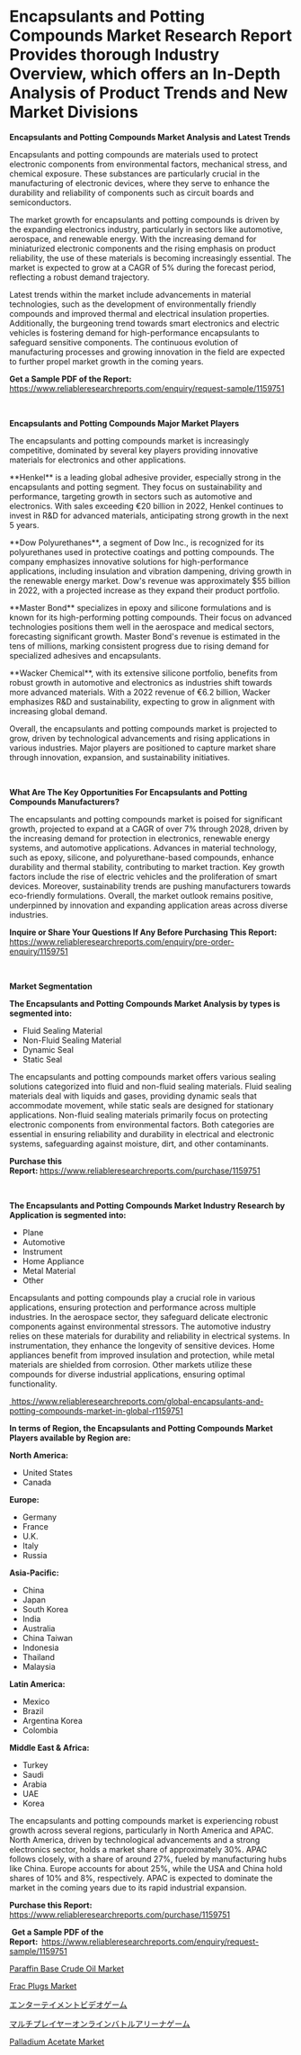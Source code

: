 <p><h1>Encapsulants and Potting Compounds Market Research Report Provides thorough Industry Overview, which offers an In-Depth Analysis of Product Trends and New Market Divisions</h1></p><p><strong>Encapsulants and Potting Compounds Market Analysis and Latest Trends</strong></p>
<p><p>Encapsulants and potting compounds are materials used to protect electronic components from environmental factors, mechanical stress, and chemical exposure. These substances are particularly crucial in the manufacturing of electronic devices, where they serve to enhance the durability and reliability of components such as circuit boards and semiconductors.</p><p>The market growth for encapsulants and potting compounds is driven by the expanding electronics industry, particularly in sectors like automotive, aerospace, and renewable energy. With the increasing demand for miniaturized electronic components and the rising emphasis on product reliability, the use of these materials is becoming increasingly essential. The market is expected to grow at a CAGR of 5% during the forecast period, reflecting a robust demand trajectory.</p><p>Latest trends within the market include advancements in material technologies, such as the development of environmentally friendly compounds and improved thermal and electrical insulation properties. Additionally, the burgeoning trend towards smart electronics and electric vehicles is fostering demand for high-performance encapsulants to safeguard sensitive components. The continuous evolution of manufacturing processes and growing innovation in the field are expected to further propel market growth in the coming years.</p></p>
<p><strong>Get a Sample PDF of the Report:&nbsp;</strong> <a href="https://www.reliableresearchreports.com/enquiry/request-sample/1159751">https://www.reliableresearchreports.com/enquiry/request-sample/1159751</a></p>
<p>&nbsp;</p>
<p><strong>Encapsulants and Potting Compounds Major Market Players</strong></p>
<p><p>The encapsulants and potting compounds market is increasingly competitive, dominated by several key players providing innovative materials for electronics and other applications. </p><p>**Henkel** is a leading global adhesive provider, especially strong in the encapsulants and potting segment. They focus on sustainability and performance, targeting growth in sectors such as automotive and electronics. With sales exceeding €20 billion in 2022, Henkel continues to invest in R&D for advanced materials, anticipating strong growth in the next 5 years.</p><p>**Dow Polyurethanes**, a segment of Dow Inc., is recognized for its polyurethanes used in protective coatings and potting compounds. The company emphasizes innovative solutions for high-performance applications, including insulation and vibration dampening, driving growth in the renewable energy market. Dow's revenue was approximately $55 billion in 2022, with a projected increase as they expand their product portfolio.</p><p>**Master Bond** specializes in epoxy and silicone formulations and is known for its high-performing potting compounds. Their focus on advanced technologies positions them well in the aerospace and medical sectors, forecasting significant growth. Master Bond's revenue is estimated in the tens of millions, marking consistent progress due to rising demand for specialized adhesives and encapsulants.</p><p>**Wacker Chemical**, with its extensive silicone portfolio, benefits from robust growth in automotive and electronics as industries shift towards more advanced materials. With a 2022 revenue of €6.2 billion, Wacker emphasizes R&D and sustainability, expecting to grow in alignment with increasing global demand.</p><p>Overall, the encapsulants and potting compounds market is projected to grow, driven by technological advancements and rising applications in various industries. Major players are positioned to capture market share through innovation, expansion, and sustainability initiatives.</p></p>
<p>&nbsp;</p>
<p><strong>What Are The Key Opportunities For Encapsulants and Potting Compounds Manufacturers?</strong></p>
<p><p>The encapsulants and potting compounds market is poised for significant growth, projected to expand at a CAGR of over 7% through 2028, driven by the increasing demand for protection in electronics, renewable energy systems, and automotive applications. Advances in material technology, such as epoxy, silicone, and polyurethane-based compounds, enhance durability and thermal stability, contributing to market traction. Key growth factors include the rise of electric vehicles and the proliferation of smart devices. Moreover, sustainability trends are pushing manufacturers towards eco-friendly formulations. Overall, the market outlook remains positive, underpinned by innovation and expanding application areas across diverse industries.</p></p>
<p><strong>Inquire or Share Your Questions If Any Before Purchasing This Report:</strong> <a href="https://www.reliableresearchreports.com/enquiry/pre-order-enquiry/1159751">https://www.reliableresearchreports.com/enquiry/pre-order-enquiry/1159751</a></p>
<p>&nbsp;</p>
<p><strong>Market Segmentation</strong></p>
<p><strong>The Encapsulants and Potting Compounds Market Analysis by types is segmented into:</strong></p>
<p><ul><li>Fluid Sealing Material</li><li>Non-Fluid Sealing Material</li><li>Dynamic Seal</li><li>Static Seal</li></ul></p>
<p><p>The encapsulants and potting compounds market offers various sealing solutions categorized into fluid and non-fluid sealing materials. Fluid sealing materials deal with liquids and gases, providing dynamic seals that accommodate movement, while static seals are designed for stationary applications. Non-fluid sealing materials primarily focus on protecting electronic components from environmental factors. Both categories are essential in ensuring reliability and durability in electrical and electronic systems, safeguarding against moisture, dirt, and other contaminants.</p></p>
<p><strong>Purchase this Report:&nbsp;</strong><a href="https://www.reliableresearchreports.com/purchase/1159751">https://www.reliableresearchreports.com/purchase/1159751</a></p>
<p>&nbsp;</p>
<p><strong>The Encapsulants and Potting Compounds Market Industry Research by Application is segmented into:</strong></p>
<p><ul><li>Plane</li><li>Automotive</li><li>Instrument</li><li>Home Appliance</li><li>Metal Material</li><li>Other</li></ul></p>
<p><p>Encapsulants and potting compounds play a crucial role in various applications, ensuring protection and performance across multiple industries. In the aerospace sector, they safeguard delicate electronic components against environmental stressors. The automotive industry relies on these materials for durability and reliability in electrical systems. In instrumentation, they enhance the longevity of sensitive devices. Home appliances benefit from improved insulation and protection, while metal materials are shielded from corrosion. Other markets utilize these compounds for diverse industrial applications, ensuring optimal functionality.</p></p>
<p><a href="https://www.reliableresearchreports.com/global-encapsulants-and-potting-compounds-market-in-global-r1159751">&nbsp;https://www.reliableresearchreports.com/global-encapsulants-and-potting-compounds-market-in-global-r1159751</a></p>
<p><strong>In terms of Region, the Encapsulants and Potting Compounds Market Players available by Region are:</strong></p>
<p>
    <p> <strong> North America: </strong>
        <ul>
            <li>United States</li>
            <li>Canada</li>
        </ul>
        </p> 
    <p> <strong> Europe: </strong>
        <ul>
            <li>Germany</li>
            <li>France</li>
            <li>U.K.</li>
            <li>Italy</li>
            <li>Russia</li>
        </ul>
        </p> 
    <p> <strong> Asia-Pacific: </strong>
        <ul>
            <li>China</li>
            <li>Japan</li>
            <li>South Korea</li>
            <li>India</li>
            <li>Australia</li>
            <li>China Taiwan</li>
            <li>Indonesia</li>
            <li>Thailand</li>
            <li>Malaysia</li>
        </ul>
        </p> 
    <p> <strong> Latin America: </strong>
        <ul>
            <li>Mexico</li>
            <li>Brazil</li>
            <li>Argentina Korea</li>
            <li>Colombia</li>
        </ul>
        </p> 
    <p> <strong> Middle East & Africa: </strong>
        <ul>
            <li>Turkey</li>
            <li>Saudi</li>
            <li>Arabia</li>
            <li>UAE</li>
            <li>Korea</li>
        </ul>
    </p>
    </p>
<p><p>The encapsulants and potting compounds market is experiencing robust growth across several regions, particularly in North America and APAC. North America, driven by technological advancements and a strong electronics sector, holds a market share of approximately 30%. APAC follows closely, with a share of around 27%, fueled by manufacturing hubs like China. Europe accounts for about 25%, while the USA and China hold shares of 10% and 8%, respectively. APAC is expected to dominate the market in the coming years due to its rapid industrial expansion.</p></p>
<p><strong>Purchase this Report: </strong><a href="https://www.reliableresearchreports.com/purchase/1159751">https://www.reliableresearchreports.com/purchase/1159751</a></p>
<p>&nbsp;<strong>Get a Sample PDF of the Report:&nbsp;&nbsp;</strong><a href="https://www.reliableresearchreports.com/enquiry/request-sample/1159751">https://www.reliableresearchreports.com/enquiry/request-sample/1159751</a></p>
<p><strong></strong></p>
<p><p><a href="https://issuu.com/reportprime-2/docs/paraffin-base-crude-oil-market-size_4c9b46c8c310e4">Paraffin Base Crude Oil Market</a></p><p><a href="https://www.linkedin.com/pulse/global-frac-plugs-market-projected-grow-cagr-89-forcasted-nuuvc?trackingId=ehiUd%2BRBQ529zeEjZkB%2FMw%3D%3D">Frac Plugs Market</a></p><p><a href="https://medium.com/@maninajar/%E3%82%A8%E3%83%B3%E3%82%BF%E3%83%BC%E3%83%86%E3%82%A4%E3%83%B3%E3%83%A1%E3%83%B3%E3%83%88%E3%83%93%E3%83%87%E3%82%AA%E3%82%B2%E3%83%BC%E3%83%A0%E5%B8%82%E5%A0%B4%E3%81%AE%E5%B1%95%E6%9C%9B%E3%81%A82024%E5%B9%B4%E3%81%8B%E3%82%892031%E5%B9%B4%E3%81%BE%E3%81%A7%E3%81%AE%E4%BA%88%E6%B8%AC-b59d4d553d62">エンターテイメントビデオゲーム</a></p><p><a href="https://medium.com/@maninajar/multiplayer-online-battle-arena-games-e6ae43436ad5">マルチプレイヤーオンラインバトルアリーナゲーム</a></p><p><a href="https://issuu.com/reportprime-2/docs/palladium-acetate-market-size-2030._e168b97e5e017c">Palladium Acetate Market</a></p></p>